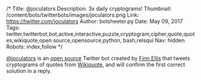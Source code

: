 /*
Title: @joculators
Description: 3x daily cryptograms!
Thumbnail: /content/bots/twitterbots/images/joculators.png
Link: https://twitter.com/joculators
Author: botsheeter.py
Date: May 09, 2017
Tags: twitter,twitterbot,bot,active,interactive,puzzle,cryptogram,cipher,quote,quotes,wikiquote,open source,opensource,python, bash,relsqui
Nav: hidden
Robots: index,follow
*/

[@joculators](https://twitter.com/joculators) is an [open source](https://github.com/relsqui/joculators) Twitter bot created by [Finn Ellis](https://twitter.com/relsqui) that tweets cryptograms of quotes from [Wikiquote](https://en.wikiquote.org/wiki/Main_Page), and will confirm the first correct solution in a reply.
